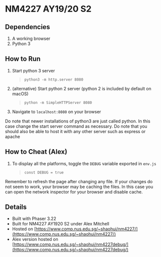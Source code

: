 # NM4227 AY19/20 S2

## Dependencies

1. A working browser
2. Python 3

## How to Run

1. Start python 3 server
   > `python3 -m http.server 8080`
2. (alternative) Start python 2 server (python 2 is included by default on macOS)
   > `python -m SimpleHTTPServer 8080`
3. Navigate to `localhost:8080` on your browser

Do note that newer installations of python3 are just called python. In this case change the start server command as necessary.
Do note that you should also be able to host it with any other server such as express or apache

## How to Cheat (Alex)

1. To display all the platforms, toggle the `DEBUG` variable exported in `env.js`
   > `const DEBUG = true`

Remember to refresh the page after changing any file.
If your changes do not seem to work, your browser may be caching the files. In this case you can open the network inspector for your browser and disable cache.

## Details

- Built with Phaser 3.22
- Built for NM4227 AY1920 S2 under Alex Mitchell
- Hosted on [https://www.comp.nus.edu.sg/~shaohui/nm4227/](https://www.comp.nus.edu.sg/~shaohui/nm4227/)
- Alex version hosted on [https://www.comp.nus.edu.sg/~shaohui/nm4227debug/](https://www.comp.nus.edu.sg/~shaohui/nm4227debug/)

